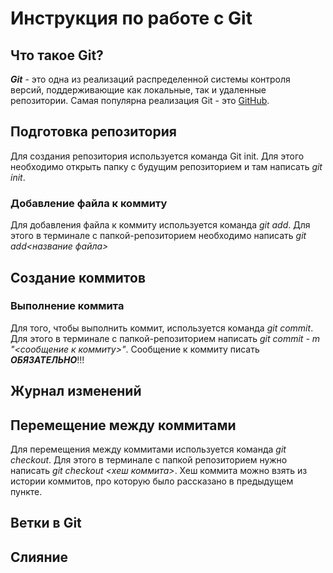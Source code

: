 # Инструкция по работе с Git

## Что такое Git?
***Git*** - это одна из реализаций распределенной системы контроля версий, поддерживающие как локальные, так и удаленные репозитории. Самая популярна реализация Git - это [GitHub](https://github.com).

## Подготовка репозитория
Для создания репозитория используется команда Git init. Для этого необходимо открыть папку с будущим репозиторием и там написать *git init*.

### Добавление файла к коммиту
Для добавления файла к коммиту используется команда *git add*. Для этого в терминале с папкой-репозиторием необходимо написать *git add<название файла>*

## Создание коммитов

### Выполнение коммита
Для того, чтобы выполнить коммит, используется команда *git commit*. Для этого в терминале с папкой-репозиторием написать *git commit - m "<сообщение к коммиту>"*. Сообщение к коммиту писать ***ОБЯЗАТЕЛЬНО***!!!

## Журнал изменений

## Перемещение между коммитами
Для перемещения между коммитами используется команда *git checkout*. Для этого в терминале с папкой репозиторием нужно написать *git checkout <хеш коммита>*. Хеш коммита можно взять из истории коммитов, про которую было рассказано в предыдущем пункте.


## Ветки в Git

## Слияние 